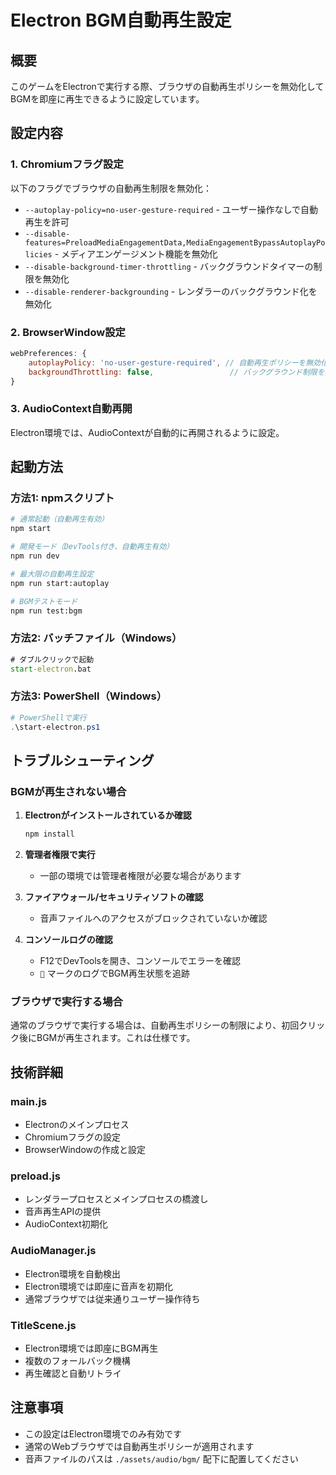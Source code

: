 # Electron BGM自動再生設定

## 概要
このゲームをElectronで実行する際、ブラウザの自動再生ポリシーを無効化してBGMを即座に再生できるように設定しています。

## 設定内容

### 1. Chromiumフラグ設定
以下のフラグでブラウザの自動再生制限を無効化：
- `--autoplay-policy=no-user-gesture-required` - ユーザー操作なしで自動再生を許可
- `--disable-features=PreloadMediaEngagementData,MediaEngagementBypassAutoplayPolicies` - メディアエンゲージメント機能を無効化
- `--disable-background-timer-throttling` - バックグラウンドタイマーの制限を無効化
- `--disable-renderer-backgrounding` - レンダラーのバックグラウンド化を無効化

### 2. BrowserWindow設定
```javascript
webPreferences: {
    autoplayPolicy: 'no-user-gesture-required', // 自動再生ポリシーを無効化
    backgroundThrottling: false,                 // バックグラウンド制限を無効化
}
```

### 3. AudioContext自動再開
Electron環境では、AudioContextが自動的に再開されるように設定。

## 起動方法

### 方法1: npmスクリプト
```bash
# 通常起動（自動再生有効）
npm start

# 開発モード（DevTools付き、自動再生有効）
npm run dev

# 最大限の自動再生設定
npm run start:autoplay

# BGMテストモード
npm run test:bgm
```

### 方法2: バッチファイル（Windows）
```cmd
# ダブルクリックで起動
start-electron.bat
```

### 方法3: PowerShell（Windows）
```powershell
# PowerShellで実行
.\start-electron.ps1
```

## トラブルシューティング

### BGMが再生されない場合

1. **Electronがインストールされているか確認**
   ```bash
   npm install
   ```

2. **管理者権限で実行**
   - 一部の環境では管理者権限が必要な場合があります

3. **ファイアウォール/セキュリティソフトの確認**
   - 音声ファイルへのアクセスがブロックされていないか確認

4. **コンソールログの確認**
   - F12でDevToolsを開き、コンソールでエラーを確認
   - `🎵` マークのログでBGM再生状態を追跡

### ブラウザで実行する場合

通常のブラウザで実行する場合は、自動再生ポリシーの制限により、初回クリック後にBGMが再生されます。これは仕様です。

## 技術詳細

### main.js
- Electronのメインプロセス
- Chromiumフラグの設定
- BrowserWindowの作成と設定

### preload.js
- レンダラープロセスとメインプロセスの橋渡し
- 音声再生APIの提供
- AudioContext初期化

### AudioManager.js
- Electron環境を自動検出
- Electron環境では即座に音声を初期化
- 通常ブラウザでは従来通りユーザー操作待ち

### TitleScene.js
- Electron環境では即座にBGM再生
- 複数のフォールバック機構
- 再生確認と自動リトライ

## 注意事項

- この設定はElectron環境でのみ有効です
- 通常のWebブラウザでは自動再生ポリシーが適用されます
- 音声ファイルのパスは `./assets/audio/bgm/` 配下に配置してください